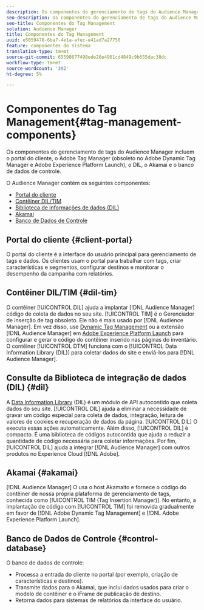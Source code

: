 ```yaml
---
description: Os componentes do gerenciamento de tags do Audience Manager incluem o portal do cliente, o Adobe Tag Manager (obsoleto no Adobe Dynamic Tag Manager e Adobe Experience Platform Launch), o DIL, o Akamai e o banco de dados de controle.
seo-description: Os componentes do gerenciamento de tags do Audience Manager incluem o portal do cliente, o Adobe Tag Manager (obsoleto no Adobe Dynamic Tag Manager e Adobe Experience Platform Launch), o DIL, o Akamai e o banco de dados de controle.
seo-title: Componentes do Tag Management
solution: Audience Manager
title: Componentes do Tag Management
uuid: e5059478-6ba7-4e1a-afec-e41ad7a27750
feature: componentes do sistema
translation-type: tm+mt
source-git-commit: 65598677498ede26e4961cd4849c9b655dac38dc
workflow-type: tm+mt
source-wordcount: '392'
ht-degree: 5%

---
```



# Componentes do Tag Management{#tag-management-components}

Os componentes do gerenciamento de tags do Audience Manager incluem o portal do cliente, o Adobe Tag Manager (obsoleto no Adobe Dynamic Tag Manager e Adobe Experience Platform Launch), o DIL, o Akamai e o banco de dados de controle.

<!-- 

c_comptag.xml

 -->

O Audience Manager contém os seguintes componentes:

* [Portal do cliente](../../reference/system-components/components-tag-management.md#client-portal)
* [Contêiner DIL/TIM](../../reference/system-components/components-tag-management.md#dil-tim)
* [Biblioteca de informações de dados (DIL)](../../reference/system-components/components-tag-management.md#dil)
* [Akamai](../../reference/system-components/components-tag-management.md#akamai)
* [Banco de Dados de Controle](../../reference/system-components/components-tag-management.md#control-database)

## Portal do cliente {#client-portal}

O portal do cliente é a interface do usuário principal para gerenciamento de tags e dados. Os clientes usam o portal para trabalhar com tags, criar características e segmentos, configurar destinos e monitorar o desempenho da campanha com relatórios.

## Contêiner DIL/TIM {#dil-tim}

O contêiner [!UICONTROL DIL] ajuda a implantar [!DNL Audience Manager] código de coleta de dados no seu site. [!UICONTROL TIM] é o Gerenciador de inserção de tag obsoleto. Ele não é mais usado por [!DNL Audience Manager]. Em vez disso, use [Dynamic Tag Management](https://docs.adobe.com/content/help/pt-BR/dtm/using/dtm-home.html) ou a extensão [!DNL Audience Manager] em [Adobe Experience Platform Launch](https://experienceleague.adobe.com/docs/launch/using/extensions-ref/adobe-extension/audience-manager/overview.html) para configurar e gerar o código do contêiner inserido nas páginas do inventário. O contêiner [!UICONTROL DTM] funciona com o [!UICONTROL Data Information Library (DIL)] para coletar dados do site e enviá-los para [!DNL Audience Manager].

## Consulte da Biblioteca de integração de dados (DIL) {#dil}

A [Data Information Library](../../dil/dil-overview.md) (DIL) é um módulo de API autocontido que coleta dados do seu site. [!UICONTROL DIL] ajuda a eliminar a necessidade de gravar um código especial para coleta de dados, integração, leitura de valores de cookies e recuperação de dados da página. [!UICONTROL DIL] O executa essas ações automaticamente. Além disso, [!UICONTROL DIL] é compacto. É uma biblioteca de códigos autocontida que ajuda a reduzir a quantidade de código necessária para coletar informações. Por fim, [!UICONTROL DIL] ajuda a integrar [!DNL Audience Manager] com outros produtos no Experience Cloud [!DNL Adobe].

## Akamai {#akamai}

[!DNL Audience Manager] O usa o host  [](https://www.akamai.com/us/en/about/) Akamaito e fornece o código do contêiner de nossa própria plataforma de gerenciamento de tags, conhecida como  [!UICONTROL TIM (Tag Insertion Manager)]. No entanto, a implantação de código com [!UICONTROL TIM] foi removida gradualmente em favor de [!DNL Adobe Dynamic Tag Management] e [!DNL Adobe Experience Platform Launch].

## Banco de Dados de Controle {#control-database}

O banco de dados de controle:

* Processa a entrada do cliente no portal (por exemplo, criação de características e destinos).
* Transmite dados para o Akamai, que inclui dados usados para criar o modelo de contêiner e o iFrame de publicação de destino.
* Retorna dados para sistemas de relatórios da interface do usuário.


